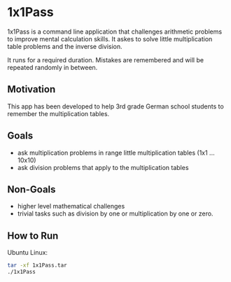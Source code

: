 # 1x1Pass

1x1Pass is a command line application that challenges arithmetic problems to improve mental calculation skills. It
 askes to solve little multiplication table problems and the inverse division.
 
It runs for a required duration. Mistakes are remembered and will be repeated randomly in between.
 
## Motivation

This app has been developed to help 3rd grade German school students to remember the multiplication tables.

## Goals

- ask multiplication problems in range little multiplication tables (1x1 ... 10x10)
- ask division problems that apply to the multiplication tables

## Non-Goals

- higher level mathematical challenges
- trivial tasks such as division by one or multiplication by one or zero.

## How to Run

Ubuntu Linux:

```bash
tar -xf 1x1Pass.tar
./1x1Pass
```